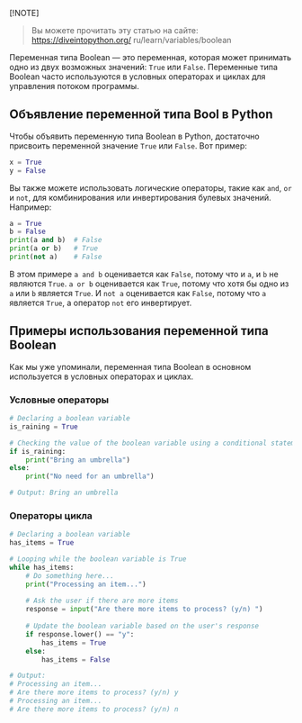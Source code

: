 [!NOTE]
>  Вы можете прочитать эту статью на сайте: https://diveintopython.org/ 
 ru/learn/variables/boolean

Переменная типа Boolean — это переменная, которая может принимать одно из двух возможных значений: `True` или `False`. Переменные типа Boolean часто используются в условных операторах и циклах для управления потоком программы.

## Объявление переменной типа Bool в Python

Чтобы объявить переменную типа Boolean в Python, достаточно присвоить переменной значение `True` или `False`. Вот пример:

```python
x = True
y = False
```

Вы также можете использовать логические операторы, такие как `and`, `or` и `not`, для комбинирования или инвертирования булевых значений. Например:


```python
a = True
b = False
print(a and b)  # False
print(a or b)   # True
print(not a)    # False
```

В этом примере `a and b` оценивается как `False`, потому что и `a`, и `b` не являются `True`. `a or b` оценивается как `True`, потому что хотя бы одно из `a` или `b` является `True`. И `not a` оценивается как `False`, потому что `a` является `True`, а оператор `not` его инвертирует.

## Примеры использования переменной типа Boolean

Как мы уже упоминали, переменная типа Boolean в основном используется в условных операторах и циклах.

### Условные операторы

```python
# Declaring a boolean variable
is_raining = True

# Checking the value of the boolean variable using a conditional statement
if is_raining:
    print("Bring an umbrella")
else:
    print("No need for an umbrella")

# Output: Bring an umbrella
```

### Операторы цикла

```python
# Declaring a boolean variable
has_items = True

# Looping while the boolean variable is True
while has_items:
    # Do something here...
    print("Processing an item...")
    
    # Ask the user if there are more items
    response = input("Are there more items to process? (y/n) ")
    
    # Update the boolean variable based on the user's response
    if response.lower() == "y":
        has_items = True
    else:
        has_items = False

# Output: 
# Processing an item...
# Are there more items to process? (y/n) y
# Processing an item...
# Are there more items to process? (y/n) n
```

